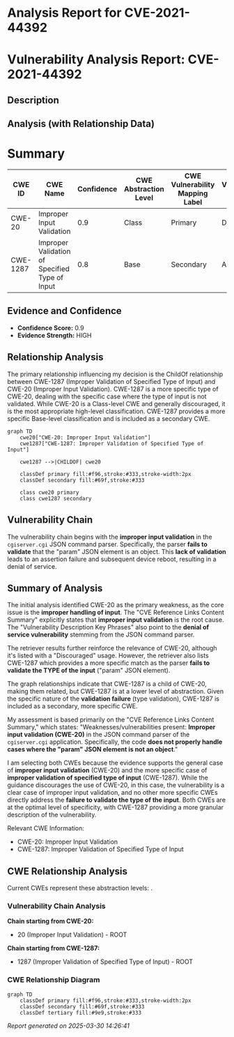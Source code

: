 # Analysis Report for CVE-2021-44392

# Vulnerability Analysis Report: CVE-2021-44392

## Description



## Analysis (with Relationship Data)

# Summary
| CWE ID | CWE Name | Confidence | CWE Abstraction Level | CWE Vulnerability Mapping Label | CWE-Vulnerability Mapping Notes |
|---|---|---|---|---|---|
| CWE-20 | Improper Input Validation | 0.9 | Class | Primary | Discouraged |
| CWE-1287 | Improper Validation of Specified Type of Input | 0.8 | Base | Secondary | Allowed |

## Evidence and Confidence

*   **Confidence Score:** 0.9
*   **Evidence Strength:** HIGH

## Relationship Analysis
The primary relationship influencing my decision is the ChildOf relationship between CWE-1287 (Improper Validation of Specified Type of Input) and CWE-20 (Improper Input Validation). CWE-1287 is a more specific type of CWE-20, dealing with the specific case where the type of input is not validated. While CWE-20 is a Class-level CWE and generally discouraged, it is the most appropriate high-level classification. CWE-1287 provides a more specific Base-level classification and is included as a secondary CWE.

```mermaid
graph TD
    cwe20["CWE-20: Improper Input Validation"]
    cwe1287["CWE-1287: Improper Validation of Specified Type of Input"]
    
    cwe1287 -->|CHILDOF| cwe20
    
    classDef primary fill:#f96,stroke:#333,stroke-width:2px
    classDef secondary fill:#69f,stroke:#333
    
    class cwe20 primary
    class cwe1287 secondary
```

## Vulnerability Chain
The vulnerability chain begins with the **improper input validation** in the `cgiserver.cgi` JSON command parser. Specifically, the parser **fails to validate** that the "param" JSON element is an object. This **lack of validation** leads to an assertion failure and subsequent device reboot, resulting in a denial of service.

## Summary of Analysis
The initial analysis identified CWE-20 as the primary weakness, as the core issue is the **improper handling of input**. The "CVE Reference Links Content Summary" explicitly states that **improper input validation** is the root cause. The "Vulnerability Description Key Phrases" also point to the **denial of service vulnerability** stemming from the JSON command parser.

The retriever results further reinforce the relevance of CWE-20, although it's listed with a "Discouraged" usage. However, the retriever also lists CWE-1287 which provides a more specific match as the parser **fails to validate the TYPE of the input** ("param" JSON element).

The graph relationships indicate that CWE-1287 is a child of CWE-20, making them related, but CWE-1287 is at a lower level of abstraction. Given the specific nature of the **validation failure** (type validation), CWE-1287 is included as a secondary, more specific CWE.

My assessment is based primarily on the "CVE Reference Links Content Summary," which states: "Weaknesses/vulnerabilities present: **Improper input validation (CWE-20)** in the JSON command parser of the `cgiserver.cgi` application. Specifically, the code **does not properly handle cases where the "param" JSON element is not an object**."

I am selecting both CWEs because the evidence supports the general case of **improper input validation** (CWE-20) and the more specific case of **improper validation of specified type of input** (CWE-1287). While the guidance discourages the use of CWE-20, in this case, the vulnerability is a clear case of improper input validation, and no other more specific CWEs directly address the **failure to validate the type of the input**. Both CWEs are at the optimal level of specificity, with CWE-1287 providing a more granular description of the vulnerability.

Relevant CWE Information:
- CWE-20: Improper Input Validation
- CWE-1287: Improper Validation of Specified Type of Input


## CWE Relationship Analysis

Current CWEs represent these abstraction levels: .


### Vulnerability Chain Analysis

**Chain starting from CWE-20:**
- 20 (Improper Input Validation) - ROOT


**Chain starting from CWE-1287:**
- 1287 (Improper Validation of Specified Type of Input) - ROOT



### CWE Relationship Diagram

```mermaid
graph TD
    classDef primary fill:#f96,stroke:#333,stroke-width:2px
    classDef secondary fill:#69f,stroke:#333
    classDef tertiary fill:#9e9,stroke:#333
```



*Report generated on 2025-03-30 14:26:41*

